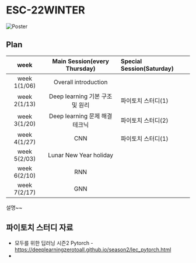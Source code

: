 # ESC-22WINTER
![Poster](https://user-images.githubusercontent.com/56993675/131220781-6afdc147-3bff-4713-aa7a-2d79d1874639.png)

## Plan

|week|Main Session(every Thursday)|Special Session(Saturday)|
|:--:|:--------------------------:|:------------------------|
|week 1(1/06)|Overall introduction| |
|week 2(1/13)|Deep learning 기본 구조 및 원리| 파이토치 스터디(1) |
|week 3(1/20)|Deep learning 문제 해결 테크닉| 파이토치 스터디(2) |
|week 4(1/27)|CNN| 파이토치 스터디(1) |
|week 5(2/03)|Lunar New Year holiday| |
|week 6(2/10)|RNN| |
|week 7(2/17)|GNN| |

설명~~

## 파이토치 스터디 자료
- 모두를 위한 딥러닝 시즌2 Pytorch - https://deeplearningzerotoall.github.io/season2/lec_pytorch.html
- 
